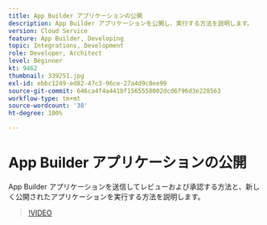 ```yaml
---
title: App Builder アプリケーションの公開
description: App Builder アプリケーションを公開し、実行する方法を説明します。
version: Cloud Service
feature: App Builder, Developing
topic: Integrations, Development
role: Developer, Architect
level: Beginner
kt: 9462
thumbnail: 339251.jpg
exl-id: ebbc1249-ed82-47c3-96ce-27a4d9c8ee99
source-git-commit: 646ca4f4a441bf1565558002dcd6f96d3e228563
workflow-type: tm+mt
source-wordcount: '38'
ht-degree: 100%

---
```


# App Builder アプリケーションの公開

App Builder アプリケーションを送信してレビューおよび承認する方法と、新しく公開されたアプリケーションを実行する方法を説明します。

>[!VIDEO](https://video.tv.adobe.com/v/339251/?quality=12&learn=on)
